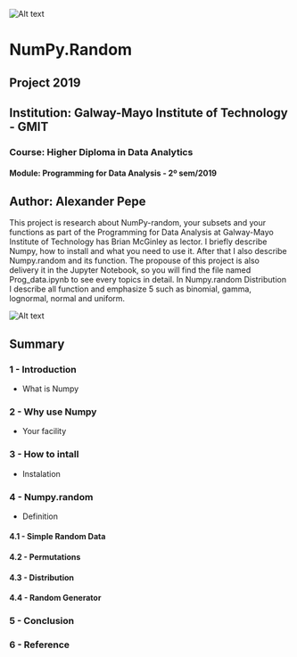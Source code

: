 ![Alt text](https://github.com/PepeAlex/numpy.random/blob/master/Numpy.jpeg)

# NumPy.Random

## Project 2019
## Institution: Galway-Mayo Institute of Technology - GMIT
### Course: Higher Diploma in Data Analytics
#### Module: Programming for Data Analysis - 2º sem/2019

## Author: Alexander Pepe

  This project is research about NumPy-random, your subsets and your functions as part of the Programming for Data Analysis at Galway-Mayo Institute of Technology has Brian McGinley as lector.
  I briefly describe Numpy, how to install and what you need to use it. After that I also describe Numpy.random and its function. The propouse of this project is also delivery it in the Jupyter Notebook, so you will find the file named Prog_data.ipynb to see every topics in detail.
  In Numpy.random Distribution I describe all function and emphasize 5 such as binomial, gamma, lognormal, normal and uniform.
  
  ![Alt text](https://github.com/PepeAlex/numpy.random/blob/master/Prog_data.ipynb)
  
  ## Summary
    
   ### 1 - Introduction
   - What is Numpy
    
   ### 2 - Why use Numpy
   - Your facility
    
   ### 3 - How to intall
   - Instalation
    
   ### 4 - Numpy.random
   - Definition 
    
   #### 4.1 - Simple Random Data
   #### 4.2 - Permutations
   #### 4.3 - Distribution
   #### 4.4 - Random Generator
      
   ### 5 - Conclusion
    
   ### 6 - Reference
